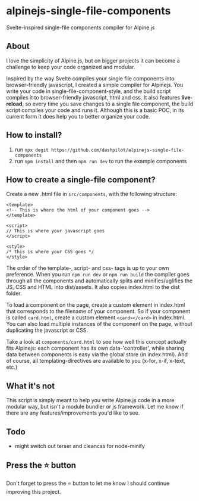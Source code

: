 # alpinejs-single-file-components

Svelte-inspired single-file components compiler for Alpine.js

## About

I love the simplicity of Alpine.js, but on bigger projects it can become a challenge to keep your code organized and modular.

Inspired by the way Svelte compiles your single file components into browser-friendly javascript, I created a simple compiler for Alpinejs. You write your code in single-file-component-style, and the build script compiles it to browser-friendly javascript, html and css. It also features **live-reload**, so every time you save changes to a single file component, the build script compiles your code and runs it. Although this is a basic POC, in its current form it does help you to better organize your code.

## How to install?

1.  run `npx degit https://github.com/dashpilot/alpinejs-single-file-components`
2.  run `npm install` and then `npm run dev` to run the example components

## How to create a single-file component?

Create a new .html file in `src/components`, with the following structure:

    <template>
    <!-- This is where the html of your component goes -->
    </template>

    <script>
    // This is where your javascript goes
    </script>

    <style>
    /* this is where your CSS goes */
    </style>

The order of the template-, script- and css- tags is up to your own preference. When you run `npm run dev` or `npm run build` the compiler goes through all the components and automatically splits and minifies/uglifies the JS, CSS and HTML into dist/assets. It also copies index.html to the dist folder.

To load a component on the page, create a custom element in index.html that corresponds to the filename of your component. So if your component is called `card.html`, create a custom element `<card></card>` in index.html. You can also load multiple instances of the component on the page, without duplicating the javascript or CSS.

Take a look at `components/card.html` to see how well this concept actually fits Alpinejs: each component has its own data-'controller', while sharing data between components is easy via the global store (in index.html). And of course, all templating-directives are available to you (x-for, x-if, x-text, etc.)

## What it's not

This script is simply meant to help you write Alpine.js code in a more modular way, but isn't a module bundler or js framework. Let me know if there are any features/improvements you'd like to see.

## Todo

-   might switch out terser and cleancss for node-minify

## Press the :star: button

Don't forget to press the :star: button to let me know I should continue improving this project.

